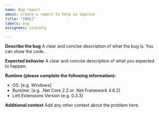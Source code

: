 ```yaml
---
name: Bug report
about: Create a report to help us improve
title: "[BUG]"
labels: bug
assignees: viacooky

---
```


**Describe the bug**
A clear and concise description of what the bug is.
You can show the code.

**Expected behavior**
A clear and concise description of what you expected to happen.

**Runtime (please complete the following information):**
 - OS: [e.g. Windows]
 - Runtime: [e.g. .Net Core 2.2 or .Net Framework 4.6.2]
 - Lett.Extensions Version [e.g. 0.3.3]

**Additional context**
Add any other context about the problem here.
